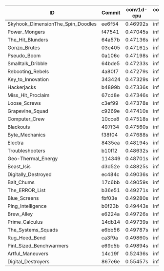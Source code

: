 |ID|Commit|conv1d-cpu|conv1d-gpu|DWSPConv2D-gpu|gemm-gpu|avg|
|-|-|-|-|-|-|-|
|Skyhook_DimensionThe_Spin_Doodles|ee6f54|0.46992s|infs|infs|4.40555s|infs|
|Power_Mongers|f47541|0.47045s|infs|infs|4.35693s|infs|
|The_Hit_Blunders|64a57b|0.47136s|infs|infs|4.53688s|infs|
|Gonzo_Brutes|03e405|0.47161s|infs|infs|4.53040s|infs|
|Pseudo_Boom|0a106c|0.47198s|infs|infs|4.54538s|infs|
|Smalltalk_Dribble|64bde5|0.47233s|infs|infs|4.54333s|infs|
|Rebooting_Rebels|4a80f7|0.47279s|infs|infs|4.54457s|infs|
|Key_to_Innovation|343424|0.47329s|infs|infs|4.54134s|infs|
|Hackerjacks|b4899b|0.47336s|infs|infs|4.52828s|infs|
|Miss_Hit_Proclaim|67cd8e|0.47346s|infs|infs|4.54171s|infs|
|Loose_Screws|c3ef99|0.47378s|infs|infs|4.55196s|infs|
|Grapevine_Squad|c9269e|0.47410s|infs|infs|4.52997s|infs|
|Computer_Crew|10cce8|0.47518s|infs|infs|4.52254s|infs|
|Blackouts|497f34|0.47560s|infs|infs|4.54342s|infs|
|Byte_Mechanics|f38f04|0.47688s|infs|infs|4.53066s|infs|
|Electra|8435ea|0.48194s|infs|infs|4.37129s|infs|
|Troubleshooters|b10ff2|0.48632s|infs|infs|4.36843s|infs|
|Geo-Thermal_Energy|114349|0.48701s|infs|infs|4.37105s|infs|
|Beast_Isis|d3d52e|0.48825s|infs|infs|4.40938s|infs|
|Digitally_Destroyed|ec484c|0.49036s|infs|infs|4.41777s|infs|
|Bait_Chums|17c6bb|0.49059s|infs|infs|4.35493s|infs|
|The_ERROR_List|b36e51|0.49271s|infs|infs|4.37290s|infs|
|Blue_Screens|fbf03e|0.49280s|infs|infs|4.36826s|infs|
|Ping_Intelligence|b0f23b|0.49443s|infs|infs|4.36971s|infs|
|Brew_Alley|e6224a|0.49726s|infs|infs|4.41167s|infs|
|Prime_Calculus|14db14|0.49739s|infs|infs|4.38129s|infs|
|The_Systems_Squads|e6bb56|0.49787s|infs|infs|4.36383s|infs|
|Rug_Heed_Bend|ca3f9a|0.49860s|infs|infs|4.38581s|infs|
|Pint_Sized_Benchwarmers|e69c5b|0.49894s|infs|infs|4.36673s|infs|
|Artful_Maneuvers|14c19f|0.52436s|infs|infs|4.42826s|infs|
|Digital_Destroyers|867e6e|0.55457s|infs|infs|4.76871s|infs|

